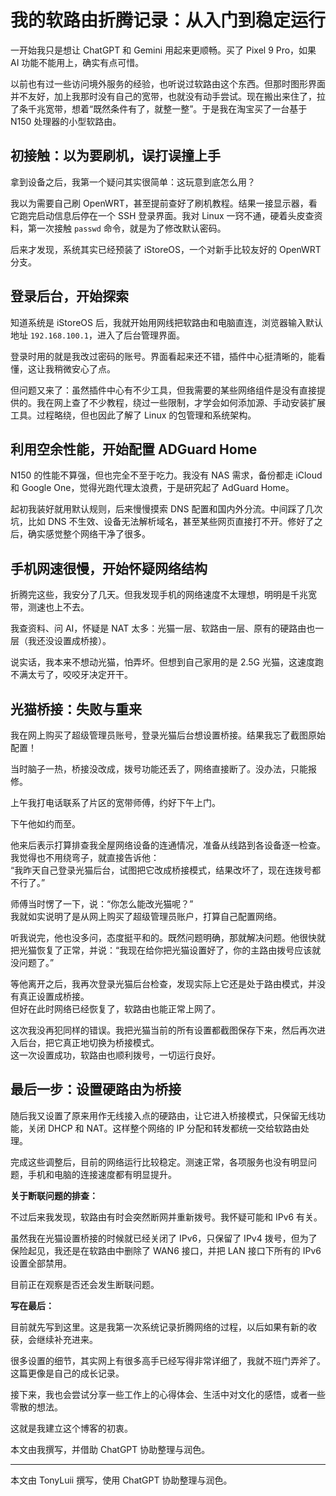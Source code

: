 # 我的软路由折腾记录：从入门到稳定运行

一开始我只是想让 ChatGPT 和 Gemini 用起来更顺畅。买了 Pixel 9 Pro，如果 AI 功能不能用上，确实有点可惜。

以前也有过一些访问境外服务的经验，也听说过软路由这个东西。但那时图形界面并不友好，加上我那时没有自己的宽带，也就没有动手尝试。现在搬出来住了，拉了条千兆宽带，想着“既然条件有了，就整一整”。于是我在淘宝买了一台基于 N150 处理器的小型软路由。

## 初接触：以为要刷机，误打误撞上手

拿到设备之后，我第一个疑问其实很简单：这玩意到底怎么用？

我以为需要自己刷 OpenWRT，甚至提前查好了刷机教程。结果一接显示器，看它跑完启动信息后停在一个 SSH 登录界面。我对 Linux 一窍不通，硬着头皮查资料，第一次接触 `passwd` 命令，就是为了修改默认密码。

后来才发现，系统其实已经预装了 iStoreOS，一个对新手比较友好的 OpenWRT 分支。

## 登录后台，开始探索

知道系统是 iStoreOS 后，我就开始用网线把软路由和电脑直连，浏览器输入默认地址 `192.168.100.1`，进入了后台管理界面。

登录时用的就是我改过密码的账号。界面看起来还不错，插件中心挺清晰的，能看懂，这让我稍微安心了点。

但问题又来了：虽然插件中心有不少工具，但我需要的某些网络组件是没有直接提供的。我在网上查了不少教程，绕过一些限制，才学会如何添加源、手动安装扩展工具。过程略绕，但也因此了解了 Linux 的包管理和系统架构。

## 利用空余性能，开始配置 ADGuard Home

N150 的性能不算强，但也完全不至于吃力。我没有 NAS 需求，备份都走 iCloud 和 Google One，觉得光跑代理太浪费，于是研究起了 AdGuard Home。

起初我装好就用默认规则，后来慢慢摸索 DNS 配置和国内外分流。中间踩了几次坑，比如 DNS 不生效、设备无法解析域名，甚至某些网页直接打不开。修好了之后，确实感觉整个网络干净了很多。

## 手机网速很慢，开始怀疑网络结构

折腾完这些，我安分了几天。但我发现手机的网络速度不太理想，明明是千兆宽带，测速也上不去。

我查资料、问 AI，怀疑是 NAT 太多：光猫一层、软路由一层、原有的硬路由也一层（我还没设置成桥接）。

说实话，我本来不想动光猫，怕弄坏。但想到自己家用的是 2.5G 光猫，这速度跑不满太亏了，咬咬牙决定开干。

## 光猫桥接：失败与重来

我在网上购买了超级管理员账号，登录光猫后台想设置桥接。结果我忘了截图原始配置！

当时脑子一热，桥接没改成，拨号功能还丢了，网络直接断了。没办法，只能报修。

上午我打电话联系了片区的宽带师傅，约好下午上门。

下午他如约而至。

他来后表示打算排查我全屋网络设备的连通情况，准备从线路到各设备逐一检查。我觉得也不用绕弯子，就直接告诉他：  
“我昨天自己登录光猫后台，试图把它改成桥接模式，结果改坏了，现在连拨号都不行了。”

师傅当时愣了一下，说：“你怎么能改光猫呢？”  
我就如实说明了是从网上购买了超级管理员账户，打算自己配置网络。

听我说完，他也没多问，态度挺平和的。既然问题明确，那就解决问题。他很快就把光猫恢复了正常，并说：“我现在给你把光猫设置好了，你的主路由拨号应该就没问题了。”

等他离开之后，我再次登录光猫后台检查，发现实际上它还是处于路由模式，并没有真正设置成桥接。  
但好在此时网络已经恢复了，软路由也能正常上网了。

这次我没再犯同样的错误。我把光猫当前的所有设置都截图保存下来，然后再次进入后台，把它真正地切换为桥接模式。  
这一次设置成功，软路由也顺利拨号，一切运行良好。

## 最后一步：设置硬路由为桥接

随后我又设置了原来用作无线接入点的硬路由，让它进入桥接模式，只保留无线功能，关闭 DHCP 和 NAT。这样整个网络的 IP 分配和转发都统一交给软路由处理。

完成这些调整后，目前的网络运行比较稳定。测速正常，各项服务也没有明显问题，手机和电脑的连接速度都有明显提升。

**关于断联问题的排查：**

不过后来我发现，软路由有时会突然断网并重新拨号。我怀疑可能和 IPv6 有关。

虽然我在光猫设置桥接的时候就已经关闭了 IPv6，只保留了 IPv4 拨号，但为了保险起见，我还是在软路由中删除了 WAN6 接口，并把 LAN 接口下所有的 IPv6 设置全部禁用。

目前正在观察是否还会发生断联问题。

**写在最后：**

目前就先写到这里。这是我第一次系统记录折腾网络的过程，以后如果有新的收获，会继续补充进来。

很多设置的细节，其实网上有很多高手已经写得非常详细了，我就不班门弄斧了。这篇更像是自己的成长记录。

接下来，我也会尝试分享一些工作上的心得体会、生活中对文化的感悟，或者一些零散的想法。

这就是我建立这个博客的初衷。

本文由我撰写，并借助 ChatGPT 协助整理与润色。

---

本文由 TonyLuii 撰写，使用 ChatGPT 协助整理与润色。
